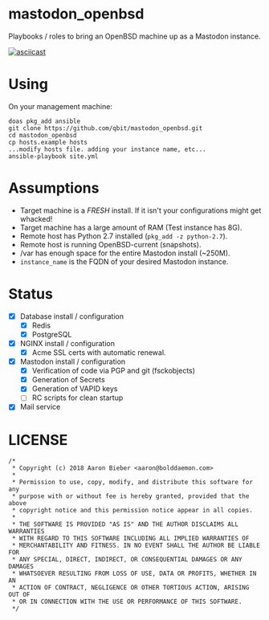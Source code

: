 mastodon_openbsd
================

Playbooks / roles to bring an OpenBSD machine up as a Mastodon instance.

[![asciicast](https://asciinema.org/a/Rm0NmOaOutxO28HeRWoj5T1QD.png)](https://asciinema.org/a/Rm0NmOaOutxO28HeRWoj5T1QD)

# Using

On your management machine:
```
doas pkg_add ansible
git clone https://github.com/qbit/mastodon_openbsd.git
cd mastodon_openbsd
cp hosts.example hosts
...modify hosts file. adding your instance name, etc...
ansible-playbook site.yml
```

# Assumptions

* Target machine is a *FRESH* install. If it isn't your configurations might get whacked!
* Target machine has a large amount of RAM (Test instance has 8G).
* Remote host has Python 2.7 installed (`pkg_add -z python-2.7`).
* Remote host is running OpenBSD-current (snapshots).
* /var has enough space for the entire Mastodon install (~250M).
* `instance_name` is the FQDN of your desired Mastodon instance.

# Status

- [X] Database install / configuration
    - [X] Redis
    - [X] PostgreSQL
- [X] NGINX install / configuration
    - [X] Acme SSL certs with automatic renewal.
- [X] Mastodon install / configuration
    - [X] Verification of code via PGP and git (fsckobjects)
    - [X] Generation of Secrets
    - [X] Generation of VAPID keys
    - [ ] RC scripts for clean startup
- [X] Mail service

# LICENSE

```
/*
 * Copyright (c) 2018 Aaron Bieber <aaron@bolddaemon.com>
 *
 * Permission to use, copy, modify, and distribute this software for any
 * purpose with or without fee is hereby granted, provided that the above
 * copyright notice and this permission notice appear in all copies.
 *
 * THE SOFTWARE IS PROVIDED "AS IS" AND THE AUTHOR DISCLAIMS ALL WARRANTIES
 * WITH REGARD TO THIS SOFTWARE INCLUDING ALL IMPLIED WARRANTIES OF
 * MERCHANTABILITY AND FITNESS. IN NO EVENT SHALL THE AUTHOR BE LIABLE FOR
 * ANY SPECIAL, DIRECT, INDIRECT, OR CONSEQUENTIAL DAMAGES OR ANY DAMAGES
 * WHATSOEVER RESULTING FROM LOSS OF USE, DATA OR PROFITS, WHETHER IN AN
 * ACTION OF CONTRACT, NEGLIGENCE OR OTHER TORTIOUS ACTION, ARISING OUT OF
 * OR IN CONNECTION WITH THE USE OR PERFORMANCE OF THIS SOFTWARE.
 */
 ```
